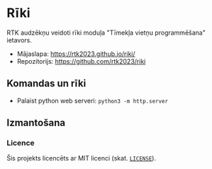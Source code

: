 # Rīki

RTK audzēkņu veidoti rīki moduļa "Tīmekļa vietņu programmēšana" ietavors.

* Mājaslapa: https://rtk2023.github.io/riki/
* Repozitorijs: https://github.com/rtk2023/riki

## Komandas un rīki

* Palaist python web serveri: `python3 -m http.server`

## Izmantošana

### Licence

Šis projekts licencēts ar MIT licenci (skat. [`LICENSE`](LICENSE)).





